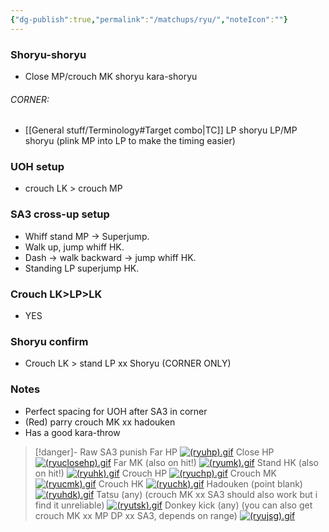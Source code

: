 ```yaml
---
{"dg-publish":true,"permalink":"/matchups/ryu/","noteIcon":""}
---
```


### Shoryu-shoryu
- Close MP/crouch MK shoryu kara-shoryu
###### CORNER: 
- [[General stuff/Terminology#Target combo\|TC]] LP shoryu LP/MP shoryu (plink MP into LP to make the timing easier)
### UOH setup
- crouch LK > crouch MP
### SA3 cross-up setup
- Whiff stand MP -> Superjump.
- Walk up, jump whiff HK.
- Dash -> walk backward -> jump whiff HK.
- Standing LP superjump HK.
### Crouch LK>LP>LK
- YES
### Shoryu confirm
- Crouch LK > stand LP xx Shoryu (CORNER ONLY)
### Notes
- Perfect spacing for UOH after SA3 in corner
- (Red) parry crouch MK xx hadouken
- Has a good kara-throw

> [!danger]- Raw SA3 punish
> Far HP
[![(ryuhp).gif](https://wiki.supercombo.gg/images/a/ae/%28ryuhp%29.gif)](https://wiki.supercombo.gg/w/File:(ryuhp).gif)
> Close HP
[![(ryuclosehp).gif](https://wiki.supercombo.gg/images/e/ea/%28ryuclosehp%29.gif)](https://wiki.supercombo.gg/w/File:(ryuclosehp).gif)
> Far MK (also on hit!)
[![(ryumk).gif](https://wiki.supercombo.gg/images/8/8a/%28ryumk%29.gif)](https://wiki.supercombo.gg/w/File:(ryumk).gif)
> Stand HK (also on hit!)
[![(ryuhk).gif](https://wiki.supercombo.gg/images/5/55/%28ryuhk%29.gif)](https://wiki.supercombo.gg/w/File:(ryuhk).gif)
> Crouch HP
[![(ryuchp).gif](https://wiki.supercombo.gg/images/4/48/%28ryuchp%29.gif)](https://wiki.supercombo.gg/w/File:(ryuchp).gif)
> Crouch MK
[![(ryucmk).gif](https://wiki.supercombo.gg/images/f/ff/%28ryucmk%29.gif)](https://wiki.supercombo.gg/w/File:(ryucmk).gif)
> Crouch HK
[![(ryuchk).gif](https://wiki.supercombo.gg/images/4/4f/%28ryuchk%29.gif)](https://wiki.supercombo.gg/w/File:(ryuchk).gif)
> Hadouken (point blank)
[![(ryuhdk).gif](https://wiki.supercombo.gg/images/0/0c/%28ryuhdk%29.gif)](https://wiki.supercombo.gg/w/File:(ryuhdk).gif)
> Tatsu (any) (crouch MK xx SA3 should also work but i find it unreliable)
[![(ryutsk).gif](https://wiki.supercombo.gg/images/f/f9/%28ryutsk%29.gif)](https://wiki.supercombo.gg/w/File:(ryutsk).gif)
> Donkey kick (any) (you can also get crouch MK xx MP DP xx SA3, depends on range)
[![(ryujsg).gif](https://wiki.supercombo.gg/images/4/4b/%28ryujsg%29.gif)](https://wiki.supercombo.gg/w/File:(ryujsg).gif)